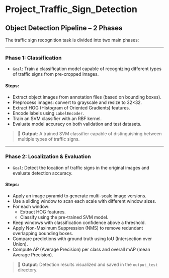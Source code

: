 # Project_Traffic_Sign_Detection

## Object Detection Pipeline – 2 Phases

The traffic sign recognition task is divided into two main phases:

---

### Phase 1: Classification

- `Goal`: Train a classification model capable of recognizing different types of traffic signs from pre-cropped images.

#### Steps:
- Extract object images from annotation files (based on bounding boxes).
- Preprocess images: convert to grayscale and resize to 32×32.
- Extract HOG (Histogram of Oriented Gradients) features.
- Encode labels using `LabelEncoder`.
- Train an SVM classifier with an RBF kernel.
- Evaluate model accuracy on both validation and test datasets.

> 📌 **Output**: A trained SVM classifier capable of distinguishing between multiple types of traffic signs.

---

### Phase 2: Localization & Evaluation

- `Goal`: Detect the location of traffic signs in the original images and evaluate detection accuracy.

#### Steps:
- Apply an image pyramid to generate multi-scale image versions.
- Use a sliding window to scan each scale with different window sizes.
- For each window:
  - Extract HOG features.
  - Classify using the pre-trained SVM model.
- Keep windows with classification confidence above a threshold.
- Apply Non-Maximum Suppression (NMS) to remove redundant overlapping bounding boxes.
- Compare predictions with ground truth using IoU (Intersection over Union).
- Compute AP (Average Precision) per class and overall mAP (mean Average Precision).

> 📌 **Output**: Detection results visualized and saved in the `output_test` directory.
